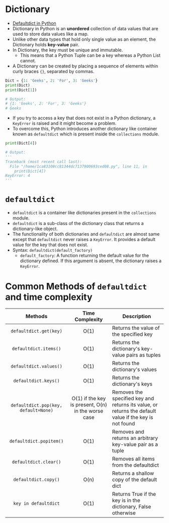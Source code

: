 # Dictionary

- [Defaultdict in Python](https://www.geeksforgeeks.org/defaultdict-in-python/?ref=lbp)
- Dictionary in Python is an **unordered** collection of data values that are used to store data values like a map.
- Unlike other data types that hold only single value as an element, the Dictionary holds **key-value** pair.
- In Dictionary, the key must be unique and immutable.
  - This means that a Python Tuple can be a key whereas a Python List cannot.
- A Dictionary can be created by placing a sequence of elements within curly braces `{}`, separated by commas.

```py
Dict = {1: 'Geeks', 2: 'For', 3: 'Geeks'}
print(Dict)
print(Dict[1])

# Output:
# {1: 'Geeks', 2: 'For', 3: 'Geeks'}
# Geeks
```

- If you try to access a key that does not exist in a Python dictionary, a `KeyError` is raised and it might become a problem.
- To overcome this, Python introduces another dictionary like container known as `defaultdict` which is present inside the `collections` module.

```py
print(Dict[4])

# Output:
'''
Traceback (most recent call last):
  File "/home/1ca83108cc81344dc7137900693ced08.py", line 11, in
    print(Dict[4])
KeyError: 4
'''
```

# `defaultdict`

- `defaultdict` is a container like dictionaries present in the `collections` module.
- `defaultdict` is a sub-class of the dictionary class that returns a dictionary-like object.
- The functionality of both dictionaries and `defaultdict` are almost same except that `defaultdict` never raises a `KeyError`. It provides a default value for the key that does not exist.
- Syntax: `defaultdict(default_factory)`
  - `default_factory`: A function returning the default value for the dictionary defined. If this argument is absent, the dictionary raises a `KeyError`.

# Common Methods of `defaultdict` and time complexity

| Methods | Time Complexity | Description |
| :-----: | :-------------: | ----------- |
|`defaultdict.get(key)`|O(1)|Returns the value of the specified key|
|`defaultdict.items()`|O(1)|Returns the dictionary's key-value pairs as tuples|
|`defaultdict.values()`|O(1)|Returns the dictionary's values|
|`defaultdict.keys()`|O(1)|Returns the dictionary's keys|
|`defaultdict.pop(key, default=None)`|O(1) if the key is present, O(n) in the worse case|Removes the specified key and returns its value, or returns the default value if the key is not found|
|`defaultdict.popitem()`|O(1)|Removes and returns an arbitrary key-value pair as a tuple|
|`defaultdict.clear()`|O(1)|Removes all items from the defaultdict|
|`defaultdict.copy()`|O(n)|Returns a shallow copy of the default dict|
|`key in defaultdict`|O(1)|Returns True if the key is in the dictionary, False otherwise|